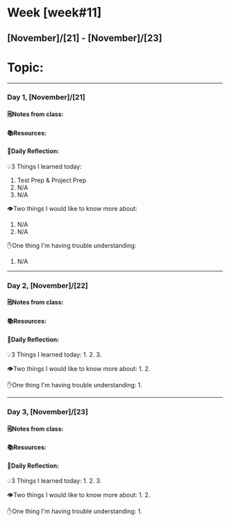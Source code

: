 # Week [week#11]
## [November]/[21] - [November]/[23]

# Topic:

___

### Day 1, [November]/[21]

#### 🗒️Notes from class:

#### 📚Resources:


#### 💭Daily Reflection:

💡3 Things I learned today:
1. Test Prep & Project Prep
2. N/A
3. N/A

👁️Two things I would like to know more about:
1. N/A
2. N/A

✋One thing I'm having trouble understanding:
1. N/A


___

### Day 2, [November]/[22] 

#### 🗒️Notes from class:

#### 📚Resources:


#### 💭Daily Reflection:

💡3 Things I learned today:
1. 
2. 
3. 

👁️Two things I would like to know more about:
1. 
2. 

✋One thing I'm having trouble understanding:
1. 

___

### Day 3, [November]/[23]
#### 🗒️Notes from class:

#### 📚Resources:


#### 💭Daily Reflection:

💡3 Things I learned today:
1. 
2. 
3. 

👁️Two things I would like to know more about:
1. 
2. 

✋One thing I'm having trouble understanding:
1. 
 

